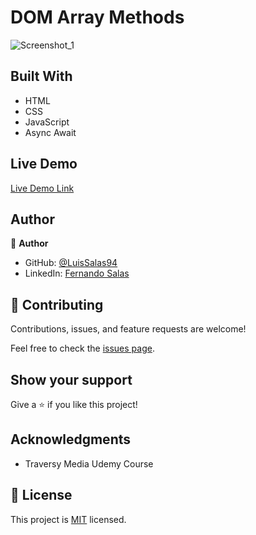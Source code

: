 # DOM Array Methods

![Screenshot_1](https://user-images.githubusercontent.com/57297709/146916047-3c361b01-7a37-436e-b5f7-1bb3626e1356.jpg)


## Built With

- HTML
- CSS
- JavaScript
- Async Await

## Live Demo

[Live Demo Link](https://suspicious-bell-12b9c0.netlify.app/)

## Author

👤 **Author**

- GitHub: [@LuisSalas94](https://github.com/LuisSalas94)
- LinkedIn: [Fernando Salas](https://www.linkedin.com/in/luisfernandosalasgave/)

## 🤝 Contributing

Contributions, issues, and feature requests are welcome!

Feel free to check the [issues page](../../issues/).

## Show your support

Give a ⭐️ if you like this project!

## Acknowledgments

- Traversy Media Udemy Course


## 📝 License

This project is [MIT](./MIT.md) licensed.

